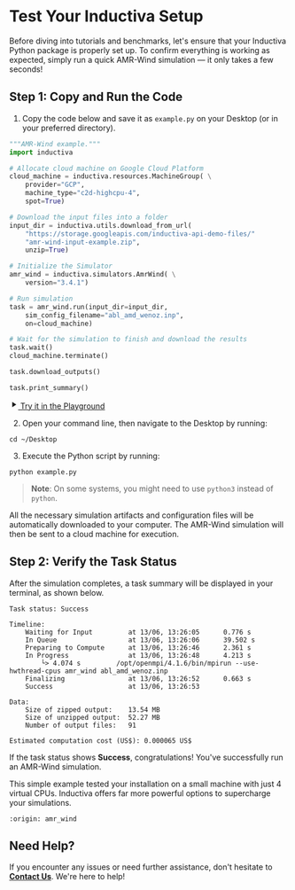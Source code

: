 # Test Your Inductiva Setup
Before diving into tutorials and benchmarks, let's ensure that your Inductiva Python package is properly set up. To confirm everything is working as expected, simply run a quick AMR-Wind simulation — it only takes a few seconds!

## Step 1: Copy and Run the Code

1. Copy the code below and save it as `example.py` on your Desktop (or in your preferred directory).

```python
"""AMR-Wind example."""
import inductiva

# Allocate cloud machine on Google Cloud Platform
cloud_machine = inductiva.resources.MachineGroup( \
    provider="GCP",
    machine_type="c2d-highcpu-4",
    spot=True)

# Download the input files into a folder
input_dir = inductiva.utils.download_from_url(
    "https://storage.googleapis.com/inductiva-api-demo-files/"
    "amr-wind-input-example.zip",
    unzip=True)

# Initialize the Simulator
amr_wind = inductiva.simulators.AmrWind( \
    version="3.4.1")

# Run simulation
task = amr_wind.run(input_dir=input_dir,
    sim_config_filename="abl_amd_wenoz.inp",
    on=cloud_machine)

# Wait for the simulation to finish and download the results
task.wait()
cloud_machine.terminate()

task.download_outputs()

task.print_summary()
```

<a href="https://console-dev.inductiva.ai/playground?simulator_name=amr_wind" class="try-playground-button" target="_blank">
  <svg class="icon" xmlns="http://www.w3.org/2000/svg" width="16" height="16" viewBox="0 0 24 24" fill="currentColor">
    <path d="M8 5v14l11-7z"/>
  </svg>
  Try it in the Playground
</a>

2. Open your command line, then navigate to the Desktop by running:

```
cd ~/Desktop
```

3. Execute the Python script by running:

```
python example.py
```

> **Note**: On some systems, you might need to use `python3` instead of `python`.

All the necessary simulation artifacts and configuration files will be automatically downloaded to your computer. The AMR-Wind simulation will then be sent to a cloud machine for execution.

## Step 2: Verify the Task Status
After the simulation completes, a task summary will be displayed in your terminal, as shown below. 

```
Task status: Success

Timeline:
	Waiting for Input         at 13/06, 13:26:05      0.776 s
	In Queue                  at 13/06, 13:26:06      39.502 s
	Preparing to Compute      at 13/06, 13:26:46      2.361 s
	In Progress               at 13/06, 13:26:48      4.213 s
		└> 4.074 s         /opt/openmpi/4.1.6/bin/mpirun --use-hwthread-cpus amr_wind abl_amd_wenoz.inp
	Finalizing                at 13/06, 13:26:52      0.663 s
	Success                   at 13/06, 13:26:53      

Data:
	Size of zipped output:    13.54 MB
	Size of unzipped output:  52.27 MB
	Number of output files:   91

Estimated computation cost (US$): 0.000065 US$
```

If the task status shows **Success**, congratulations! You've successfully run an AMR-Wind simulation.

This simple example tested your installation on a small machine with just 4 virtual CPUs. Inductiva offers far more powerful options to supercharge your simulations.

```{banner_small}
:origin: amr_wind
```

## Need Help?
If you encounter any issues or need further assistance, don't hesitate to [**Contact Us**](mailto:support@inductiva.ai). We're here to help!
